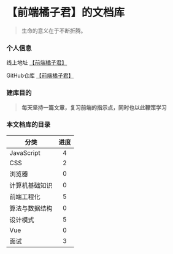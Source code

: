 
# 【前端橘子君】的文档库 <!-- {docsify-ignore} -->


> 生命的意义在于不断折腾。


### 个人信息 <!-- {docsify-ignore} -->
线上地址 [【前端橘子君】](http://xiaoysosheng.top)

GitHub仓库 [【前端橘子君】](https://github.com/xiaoyaosheng-yu/library)


### 建库目的 <!-- {docsify-ignore} -->
> **每天坚持一篇文章，复习前端的指示点，同时也以此鞭策学习**

### 本文档库的目录 <!-- {docsify-ignore} -->

| 分类           | 进度        |
| --------       | :--------: |
| JavaScript     | 4          |
| CSS            | 2          |
| 浏览器         | 0          |
| 计算机基础知识  | 0          |
| 前端工程化     | 5          |
| 算法与数据结构 | 0           |
| 设计模式       | 5          |
| Vue           | 0          |
| 面试           | 3          |